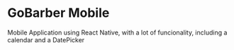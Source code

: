 # GoBarber Mobile

Mobile Application using React Native, with a lot of funcionality, including a calendar and a DatePicker
